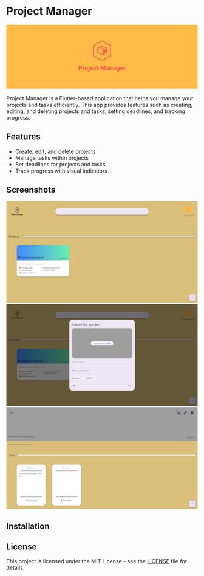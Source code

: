 # Project Manager

![Project Manager](images/banner.png)

Project Manager is a Flutter-based application that helps you manage your projects and tasks efficiently. This app provides features such as creating, editing, and deleting projects and tasks, setting deadlines, and tracking progress.

## Features

- Create, edit, and delete projects
- Manage tasks within projects
- Set deadlines for projects and tasks
- Track progress with visual indicators

## Screenshots

![Screenshot 1](images/screenshot1.png)
![Screenshot 2](images/screenshot2.png)
![Screenshot 3](images/screenshot3.png)

## Installation

## License
This project is licensed under the MIT License - see the [LICENSE](license.md) file for details.
